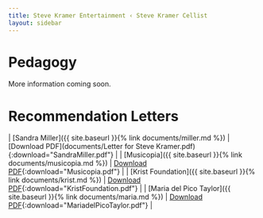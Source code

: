 ```yaml
---
title: Steve Kramer Entertainment ‹ Steve Kramer Cellist
layout: sidebar
---
```

# Pedagogy


More information coming soon.


# Recommendation Letters
| [Sandra Miller]({{ site.baseurl }}{% link documents/miller.md %})          | [Download PDF](documents/Letter for Steve Kramer.pdf){:download="SandraMiller.pdf"} |
| [Musicopia]({{ site.baseurl }}{% link documents/musicopia.md %})              | [Download PDF](documents/Steve_Kramer_Musicopia_Recommendation.pdf){:download="Musicopia.pdf"} |
| [Krist Foundation]({{ site.baseurl }}{% link documents/krist.md %})       | [Download PDF](documents/Foundation_recommendation.pdf){:download="KristFoundation.pdf"} |
| [Maria del Pico Taylor]({{ site.baseurl }}{% link documents/maria.md %})  | [Download PDF](documents/Steve_Kramer_Recommendation_Maria.pdf){:download="MariadelPicoTaylor.pdf"} |


